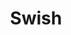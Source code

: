 ---
layout: post
title: Swish
feature-img: "img/sample_feature_img.png"
thumbnail-path: "img/avatar.png"
short-description: Swish (incomplete)

---